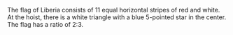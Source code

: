The flag of Liberia consists of 11 equal horizontal stripes of red and white. At the hoist, there is a white triangle with a blue 5-pointed star in the center. The flag has a ratio of 2:3.